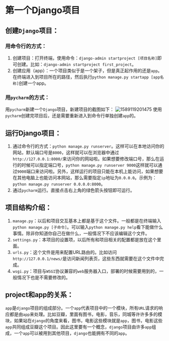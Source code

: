 # 第一个Django项目

## 创建`Django`项目：

### 用命令行的方式：

1. 创建项目：打开终端，使用命令：`django-admin startproject [项目名称]`即可创建。比如：`django-admin startproject first_project`。
2. 创建应用（app）：一个项目类似于是一个架子，但是真正起作用的还是`app`。在终端进入到项目所在的路径，然后执行`python manage.py startapp [app名称]`创建一个app。

### 用`pycharm`的方式：

用`pycharm`新建一个`Django`项目，新建项目的截图如下：
![1589119201475](H:\studynote\django\django打造大型企业\第二章：URL与视图\images\1589119201475.png)
使用`pycharm`创建完项目后，还是需要重新进入到命令行单独创建`app`的。

## 运行Django项目：

1. 通过命令行的方式：`python manage.py runserver`。这样可以在本地访问你的网站，默认端口号是`8000`，这样就可以在浏览器中通过`http://127.0.0.1:8000/`来访问你的网站啦。如果想要修改端口号，那么在运行的时候可以指定端口号，`python manage.py runserver 9000`这样就可以通过`9000`端口来访问啦。另外，这样运行的项目只能在本机上能访问，如果想要在其他电脑上也能访问本网站，那么需要指定`ip`地址为`0.0.0.0`。示例为：`python manage.py runserver 0.0.0.0:8000`。
2. 通过`pycharm`运行。直接点击右上角的绿色箭头按钮即可运行。

## 项目结构介绍：

1. `manage.py`：以后和项目交互基本上都是基于这个文件。一般都是在终端输入`python manage.py [子命令]`。可以输入`python manage.py help`看下能做什么事情。除非你知道你自己在做什么，一般情况下不应该编辑这个文件。
2. `settings.py`：本项目的设置项，以后所有和项目相关的配置都是放在这个里面。
3. `urls.py`：这个文件是用来配置URL路由的。比如访问`http://127.0.0.1/news/`是访问新闻列表页，这些东西就需要在这个文件中完成。
4. `wsgi.py`：项目与`WSGI`协议兼容的`web`服务器入口，部署的时候需要用到的，一般情况下也是不需要修改的。

## project和app的关系：

`app`是`django`项目的组成部分。一个`app`代表项目中的一个模块，所有`URL`请求的响应都是由`app`来处理。比如豆瓣，里面有图书，电影，音乐，同城等许许多多的模块，如果站在`django`的角度来看，图书，电影这些模块就是`app`，图书，电影这些`app`共同组成豆瓣这个项目。因此这里要有一个概念，`django`项目由许多`app`组成，一个`app`可以被用到其他项目，`django`也能拥有不同的`app`。